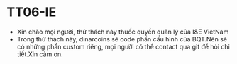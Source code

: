 # TT06-IE
- Xin chào mọi người, thử thách này thuốc quyền quản lý của I&E VietNam
- Trong thử thách này, dinarcoins sẽ code phần cấu hình của BQT.Nên sẽ có những phần custom riêng, mọi người có thể contact qua git để hỏi chi tiết.Xin cảm ơn.